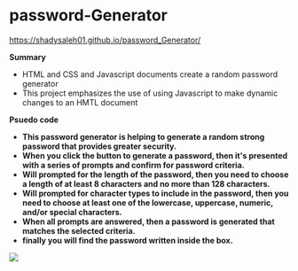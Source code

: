 # password-Generator
https://shadysaleh01.github.io/password_Generator/

<strong>Summary</strong>
<ul>
  <li>HTML and CSS and Javascript documents create a random password generator</li>
  <li>This project emphasizes the use of using Javascript to make dynamic changes to an HMTL document</li>
</ul>

<strong>Psuedo code</srtong>
<ul>
  <li>This password generator is helping to generate a random strong password that provides greater security.
</li>
  <li>When you click the button to generate a password, then it's presented with a series of prompts and confirm for password criteria.
</li>
  <li>Will prompted for the length of the password, then you need to choose a length of at least 8 characters and no more than 128 characters.
</li>
  <li>Will prompted for character types to include in the password, then you need to choose at least one of the lowercase, uppercase, numeric, and/or special characters.
</li>
  <li>When all prompts are answered, then a password is generated that matches the selected criteria.
</li>
  <li>finally you will find the password written inside the box.
</li>
</ul>

<img src="./image.screenShot.png">
